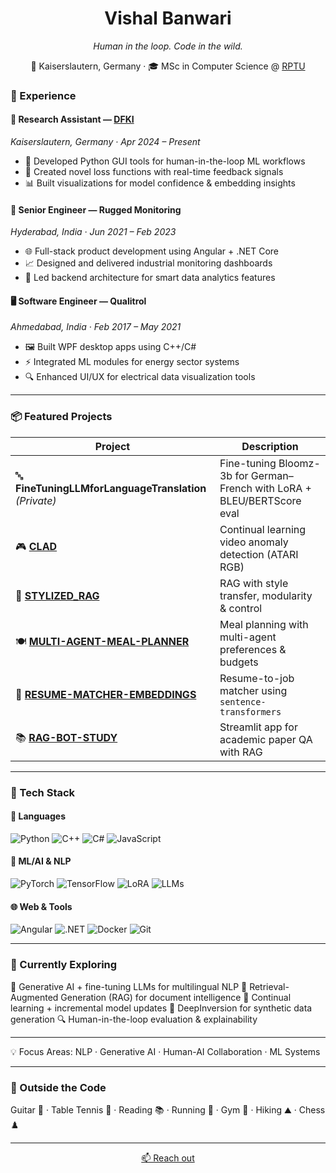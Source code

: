 <h1 align="center">Vishal Banwari</h1>

<p align="center">
  <i>Human in the loop. Code in the wild.</i>  
</p>

<p align="center">
  📍 Kaiserslautern, Germany · 🎓 MSc in Computer Science @ <a href="https://rptu.de/">RPTU</a>  
</p>



### 💼 Experience

#### 🧪 Research Assistant — [DFKI](https://www.dfki.de/en/web)
*Kaiserslautern, Germany · Apr 2024 – Present*  
- 🧰 Developed Python GUI tools for human-in-the-loop ML workflows  
- 🧠 Created novel loss functions with real-time feedback signals  
- 📊 Built visualizations for model confidence & embedding insights

#### 🔧 Senior Engineer — Rugged Monitoring  
*Hyderabad, India · Jun 2021 – Feb 2023*  
- 🌐 Full-stack product development using Angular + .NET Core  
- 📈 Designed and delivered industrial monitoring dashboards  
- 🧩 Led backend architecture for smart data analytics features

#### 🖥 Software Engineer — Qualitrol  
*Ahmedabad, India · Feb 2017 – May 2021*  
- 🖼 Built WPF desktop apps using C++/C#  
- ⚡ Integrated ML modules for energy sector systems  
- 🔍 Enhanced UI/UX for electrical data visualization tools

---

### 📦 Featured Projects

| Project | Description |
|--------|-------------|
| 🔤 **FineTuningLLMforLanguageTranslation** *(Private)* | Fine-tuning Bloomz-3b for German–French with LoRA + BLEU/BERTScore eval |
| 🎮 [**CLAD**](https://github.com/vishalbanwari26/CLAD) | Continual learning video anomaly detection (ATARI RGB) |
| 🎨 [**STYLIZED_RAG**](https://github.com/vishalbanwari26/STYLIZED_RAG) | RAG with style transfer, modularity & control |
| 🍽 [**MULTI-AGENT-MEAL-PLANNER**](https://github.com/vishalbanwari26/MULTI-AGENT-MEAL-PLANNER) | Meal planning with multi-agent preferences & budgets |
| 🧠 [**RESUME-MATCHER-EMBEDDINGS**](https://github.com/vishalbanwari26/RESUME-MATCHER-EMBEDDINGS) | Resume-to-job matcher using `sentence-transformers` |
| 📚 [**RAG-BOT-STUDY**](https://github.com/vishalbanwari26/RAG-BOT-STUDY) | Streamlit app for academic paper QA with RAG |

---


### 🧠 Tech Stack

#### 💬 Languages  
![Python](https://img.shields.io/badge/-Python-3776AB?style=flat&logo=python&logoColor=white)
![C++](https://img.shields.io/badge/-C++-00599C?style=flat&logo=c%2B%2B&logoColor=white)
![C#](https://img.shields.io/badge/-C%23-239120?style=flat&logo=c-sharp&logoColor=white)
![JavaScript](https://img.shields.io/badge/-JavaScript-F7DF1E?style=flat&logo=javascript&logoColor=black)

#### 🧪 ML/AI & NLP
![PyTorch](https://img.shields.io/badge/-PyTorch-EE4C2C?style=flat&logo=pytorch&logoColor=white)
![TensorFlow](https://img.shields.io/badge/-TensorFlow-FF6F00?style=flat&logo=tensorflow&logoColor=white)
![LoRA](https://img.shields.io/badge/-LoRA-9C27B0?style=flat)
![LLMs](https://img.shields.io/badge/-LLMs-4CAF50?style=flat)

#### 🌐 Web & Tools  
![Angular](https://img.shields.io/badge/-Angular-DD0031?style=flat&logo=angular&logoColor=white)
![.NET](https://img.shields.io/badge/-.NET-512BD4?style=flat&logo=dotnet&logoColor=white)
![Docker](https://img.shields.io/badge/-Docker-2496ED?style=flat&logo=docker&logoColor=white)
![Git](https://img.shields.io/badge/-Git-F05032?style=flat&logo=git&logoColor=white)

---

### 🚀 Currently Exploring
🧬 Generative AI + fine-tuning LLMs for multilingual NLP
🧠 Retrieval-Augmented Generation (RAG) for document intelligence
🔁 Continual learning + incremental model updates
🧪 DeepInversion for synthetic data generation
🔍 Human-in-the-loop evaluation & explainability

---

💡 Focus Areas: NLP · Generative AI · Human-AI Collaboration · ML Systems

---


### 🌿 Outside the Code

Guitar 🎸 · Table Tennis 🏓 · Reading 📚 · Running 🏃 · Gym 💪 · Hiking ⛰️ · Chess ♟️

---

<p align="center">
  <a href="mailto:vishalbanwari26@outlook.com">📫 Reach out</a>
</p>
